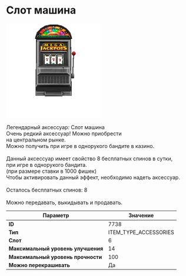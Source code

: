 # Слот машина

![Item Image](../img/7738.webp?raw=true)

Легендарный аксессуар: Слот машина<br>Очень редкий аксессуар! Можно приобрести<br>на центральном рынке.<br>Можно получить при игре в однорукого бандите в казино.<br><br>Данный аксессуар имеет свойство 8 бесплатных спинов в сутки, <br>при игре в однорукого бандита.<br>(при размере ставки в 1000 фишек)<br>Чтобы активировать данный эффект, необходимо надеть аксессуар.<br><br>Осталось бесплатных спинов: 8<br><br>Можно передавать, выкидывать и продавать.


| Параметр | Значение |
|----------|----------|
| **ID** | 7738 |
| **Тип** | ITEM_TYPE_ACCESSORIES |
| **Слот** | 6 |
| **Максимальный уровень улучшения** | 14 |
| **Максимальный уровень прочности** | 100 |
| **Можно перекрашивать** | Да |


